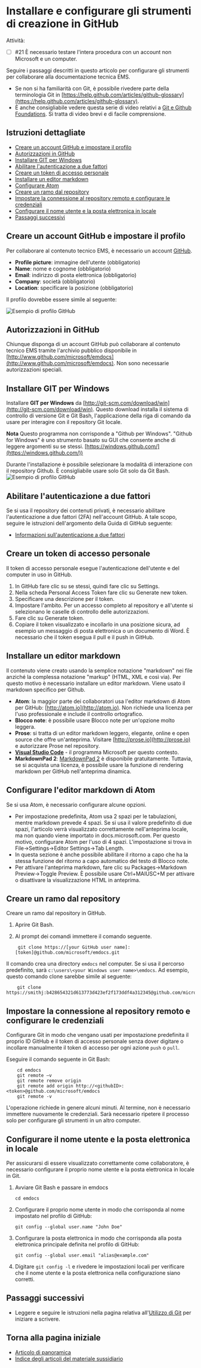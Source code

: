 <properties pageTitle="Installare e configurare gli strumenti di creazione in GitHub" description="Strumenti e passaggi di configurazione per la creazione di contenuto EMS in GitHub." services="contributor-guide" documentationCenter="" authors="v-jocgar" manager="robmazz" />

<tags ms.service="contributor-guide" ms.devlang="" ms.topic="article" ms.tgt_pltfrm="" ms.workload="" ms.date="02/25/2016" ms.author="v-jocgar" />

# Installare e configurare gli strumenti di creazione in GitHub
Attività:
- [ ] #21 È necessario testare l'intera procedura con un account non Microsoft e un computer. 

Seguire i passaggi descritti in questo articolo per configurare gli strumenti per collaborare alla documentazione tecnica EMS. 

- Se non si ha familiarità con Git, è possibile rivedere parte della terminologia Git in [https://help.github.com/articles/github-glossary](https://help.github.com/articles/github-glossary).
- È anche consigliabile vedere questa serie di video relativi a [Git e Github Foundations](https://www.youtube.com/playlist?list=PLg7s6cbtAD15G8lNyoaYDuKZSKyJrgwB-). Si tratta di video brevi e di facile comprensione.  

## Istruzioni dettagliate

- [Creare un account GitHub e impostare il profilo](#create-a-github-account-and-set-up-your-profile)
- [Autorizzazioni in GitHub](#permissions-in-github)
- [Installare GIT per Windows](#install-git-for-windows)
- [Abilitare l'autenticazione a due fattori](#enable-two-factor-authentication)
- [Creare un token di accesso personale](#create-a-personal-access-token)
- [Installare un editor markdown](#install-a-markdown-editor)
- [Configurare Atom](#configure-atom)
- [Creare un ramo dal repository](#create-a-branch-from-the-repository)
- [Impostare la connessione al repository remoto e configurare le credenziali](#set-remote-repository-connection-and-configure-credentials)
- [Configurare il nome utente e la posta elettronica in locale](#configure-your-user-name-and-email-locally)
- [Passaggi successivi](#next-steps)

## Creare un account GitHub e impostare il profilo

Per collaborare al contenuto tecnico EMS, è necessario un account [GitHub](http://www.github.com).

- **Profile picture**: immagine dell'utente (obbligatorio)
- **Name**: nome e cognome (obbligatorio)
- **Email**: indirizzo di posta elettronica (obbligatorio)
- **Company**: società (obbligatorio)
- **Location**: specificare la posizione (obbligatorio)

Il profilo dovrebbe essere simile al seguente:

 ![Esempio di profilo GitHub](./media/githubprofile.png)

## Autorizzazioni in GitHub

Chiunque disponga di un account GitHub può collaborare al contenuto tecnico EMS tramite l'archivio pubblico disponibile in [http://www.github.com/microsoft/emdocs](http://www.github.com/microsoft/emdocs). Non sono necessarie autorizzazioni speciali.

## Installare GIT per Windows

Installare **GIT per Windows** da [http://git-scm.com/download/win](http://git-scm.com/download/win). Questo download installa il sistema di controllo di versione Git e Git Bash, l'applicazione della riga di comando da usare per interagire con il repository Git locale.

**Nota**
Questo programma non corrisponde a "Github per Windows". "Github for Windows" è uno strumento basato su GUI che consente anche di leggere argomenti su se stessi. [https://windows.github.com/](https://windows.github.com/)) 

Durante l'installazione è possibile selezionare la modalità di interazione con il repository Github. È consigliabile usare solo Git solo da Git Bash. 
 ![Esempio di profilo GitHub](./media/gitbashinstall.png)

## Abilitare l'autenticazione a due fattori

Se si usa il repository dei contenuti privati, è necessario abilitare l'autenticazione a due fattori (2FA) nell'account GitHub. A tale scopo, seguire le istruzioni dell'argomento della Guida di GitHub seguente:

- [Informazioni sull'autenticazione a due fattori](https://help.github.com/articles/about-two-factor-authentication/)

## Creare un token di accesso personale
Il token di accesso personale esegue l'autenticazione dell'utente e del computer in uso in GitHub.
1. In GitHub fare clic su se stessi, quindi fare clic su Settings.
2. Nella scheda Personal Access Token fare clic su Generate new token.
3. Specificare una descrizione per il token. 
4. Impostare l'ambito. Per un accesso completo al repository e all'utente si selezionano le caselle di controllo delle autorizzazioni.
5. Fare clic su Generate token.
6. Copiare il token visualizzato e incollarlo in una posizione sicura, ad esempio un messaggio di posta elettronica o un documento di Word. È necessario che il token esegua il pull e il push in GitHub.

## Installare un editor markdown

Il contenuto viene creato usando la semplice notazione "markdown" nei file anziché la complessa notazione "markup" (HTML, XML e così via). Per questo motivo è necessario installare un editor markdown. Viene usato il markdown specifico per Github. 

- **Atom**: la maggior parte dei collaboratori usa l'editor markdown di Atom per GitHub: [http://atom.io](http://atom.io). Non richiede una licenza per l'uso professionale e include il controllo ortografico. 
- **Blocco note**: è possibile usare Blocco note per un'opzione molto leggera.
- **Prose**: si tratta di un editor markdown leggero, elegante, online e open source che offre un'anteprima. Visitare [http://prose.io](http://prose.io) e autorizzare Prose nel repository.
- **[Visual Studio Code](https://www.visualstudio.com/products/code-vs.aspx)** - il programma Microsoft per questo contesto.
- **MarkdownPad 2**: [MarkdownPad 2](http://markdownpad.com/) è disponibile gratuitamente. Tuttavia, se si acquista una licenza, è possibile usare la funzione di rendering markdown per GitHub nell'anteprima dinamica.  

## Configurare l'editor markdown di Atom

Se si usa Atom, è necessario configurare alcune opzioni.

- Per impostazione predefinita, Atom usa 2 spazi per le tabulazioni, mentre markdown prevede 4 spazi. Se si usa il valore predefinito di due spazi, l'articolo verrà visualizzato correttamente nell'anteprima locale, ma non quando viene importato in docs.microsoft.com. Per questo motivo, configurare Atom per l'uso di 4 spazi. L'impostazione si trova in File->Settings->Editor Settings->Tab Length. 
- In questa sezione è anche possibile abilitare il ritorno a capo che ha la stessa funzione del ritorno a capo automatico del testo di Blocco note. 
- Per attivare l'anteprima markdown, fare clic su Packages->Markdown Preview->Toggle Preview. È possibile usare Ctrl+MAIUSC+M per attivare o disattivare la visualizzazione HTML in anteprima. 

## Creare un ramo dal repository

Creare un ramo dal repository in GitHub. 

1. Aprire Git Bash. 
2. Al prompt dei comandi immettere il comando seguente. 

        git clone https://[your GitHub user name]:[token]@github.com/microsoft/emdocs.git

Il comando crea una directory `emdocs` nel computer.  Se si usa il percorso predefinito, sarà `c:\users\<your Windows user name>\emdocs`. Ad esempio, questo comando clone sarebbe simile al seguente:

        git clone https://smithj:b428654321d613773d423ef2f173ddf4a312345@github.com/microsoft/emdocs.git  

## Impostare la connessione al repository remoto e configurare le credenziali

Configurare Git in modo che vengano usati per impostazione predefinita il proprio ID GitHub e il token di accesso personale senza dover digitare o incollare manualmente il token di accesso per ogni azione `push` o `pull`. 

Eseguire il comando seguente in Git Bash:

        cd emdocs
        git remote –v 
        git remote remove origin
        git remote add origin http://<githubID>:<token>@github.com/microsoft/emdocs
        git remote -v

L'operazione richiede in genere alcuni minuti. Al termine, non è necessario immettere nuovamente le credenziali. Sarà necessario ripetere il processo solo per configurare gli strumenti in un altro computer.

## Configurare il nome utente e la posta elettronica in locale

Per assicurarsi di essere visualizzato correttamente come collaboratore, è necessario configurare il proprio nome utente e la posta elettronica in locale in Git.

1. Avviare Git Bash e passare in emdocs
   ````
   cd emdocs
   ````
2. Configurare il proprio nome utente in modo che corrisponda al nome impostato nel profilo di GitHub:

    ````
    git config --global user.name "John Doe"
    ````
3. Configurare la posta elettronica in modo che corrisponda alla posta elettronica principale definita nel profilo di GitHub:

    ````
    git config --global user.email "alias@example.com"
    ````
4. Digitare `git config -l` e rivedere le impostazioni locali per verificare che il nome utente e la posta elettronica nella configurazione siano corretti.

## Passaggi successivi

- Leggere e seguire le istruzioni nella pagina relativa all'[Utilizzo di Git](./work-with-git.md) per iniziare a scrivere.


## Torna alla pagina iniziale

- [Articolo di panoramica](./../README.md)
- [Indice degli articoli del materiale sussidiario](./contributor-guide-index.md)


<!--Anchors-->
[Create a GitHub account and set up your profile]: #create-a-github-account-and-set-up-your-profile
[Permissions in GitHub]: #permissions-in-github
[Install Git for Windows]: #install-git-for-windows
[Enable two-factor authentication]: #enable-two-factor-authentication
[Create a personal access token]: #create-a-personal-access-token
[Install a markdown editor]: #install-a-markdown-editor
[Configure Atom]:#configure-atom
[Create a branch from the repository]: #create-a-branch-from-the-repository
[Set remote repository connection and configure credentials]: #set-remote-repository-connection-and-configure-credentials
[Configure your user name and email locally]: #configure-your-user-name-and-email-locally
[Next steps]: #next-steps

<!--HONumber=Mar16_HO1-->


